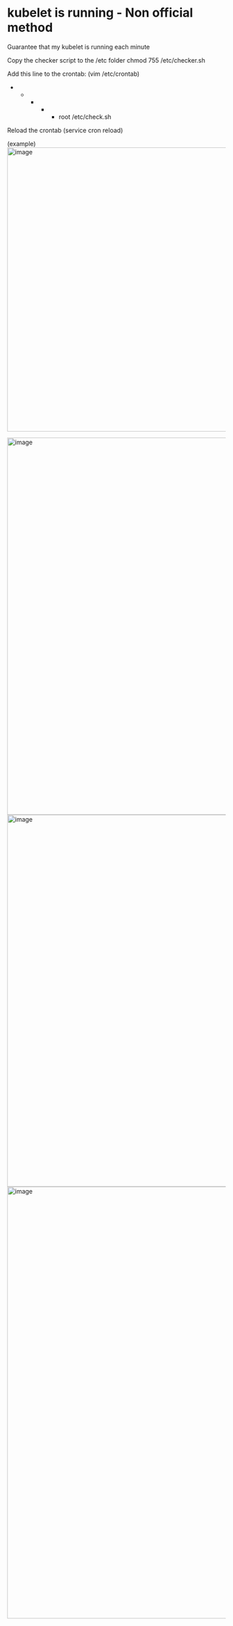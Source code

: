 # kubelet is running - Non official method
Guarantee that my kubelet is running each minute

Copy the checker script to the /etc folder
chmod 755 /etc/checker.sh

Add this line to the crontab: (vim /etc/crontab)

* * * * * root /etc/check.sh

Reload the crontab (service cron reload)

(example)
<img width="654" alt="image" src="https://user-images.githubusercontent.com/10439948/202175485-3868f156-1235-46b5-9a9f-d784f4407d95.png">

<img width="868" alt="image" src="https://user-images.githubusercontent.com/10439948/202177979-0b95e088-14fc-41af-bed8-fdb729b83c5a.png">

<img width="856" alt="image" src="https://user-images.githubusercontent.com/10439948/202178040-bce847b5-2d99-46f8-802d-eaacf80d2a7f.png">

<img width="994" alt="image" src="https://user-images.githubusercontent.com/10439948/202178122-283bd61c-8ef7-4a27-8445-ddd777f75601.png">


